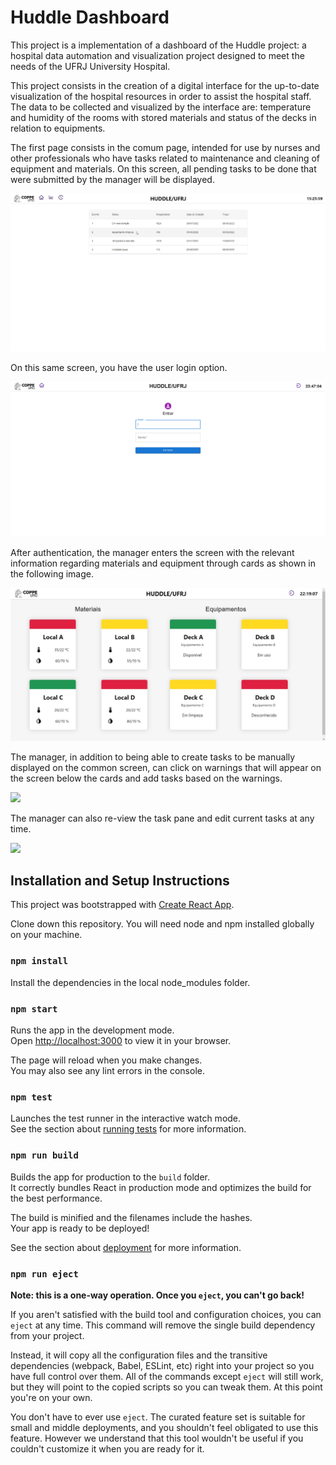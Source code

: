 # Huddle Dashboard

This project is a implementation of a dashboard of the Huddle project: a hospital data automation and visualization project designed to meet the needs of the UFRJ University Hospital.

This project consists in the creation of a digital interface for the up-to-date visualization of the hospital resources in order to assist the hospital staff. The data to be collected and visualized by the interface are: temperature and humidity of the rooms with stored materials and status of the decks in relation to equipments.

The first page consists in the comum page, intended for use by nurses and other professionals who have tasks related to maintenance and cleaning of equipment and materials. On this screen, all pending tasks to be done that were submitted by the manager will be displayed.

<img src="./imgs/painel.png"> 

On this same screen, you have the user login option.

<img src="./imgs/login.png"> 

After authentication, the manager enters the screen with the relevant information regarding materials and equipment through cards as shown in the following image.

<img src="./imgs/painel_admin.jpg"> 

The manager, in addition to being able to create tasks to be manually displayed on the common screen, can click on warnings that will appear on the screen below the cards and add tasks based on the warnings.

<img src="./imgs/editar_responsavel"> 

The manager can also re-view the task pane and edit current tasks at any time.

<img src="./imgs/editar_tarefa">

## Installation and Setup Instructions

This project was bootstrapped with [Create React App](https://github.com/facebook/create-react-app).

Clone down this repository. You will need node and npm installed globally on your machine.

### `npm install`

Install the dependencies in the local node_modules folder.

### `npm start`

Runs the app in the development mode.\
Open [http://localhost:3000](http://localhost:3000) to view it in your browser.

The page will reload when you make changes.\
You may also see any lint errors in the console.

### `npm test`

Launches the test runner in the interactive watch mode.\
See the section about [running tests](https://facebook.github.io/create-react-app/docs/running-tests) for more information.

### `npm run build`

Builds the app for production to the `build` folder.\
It correctly bundles React in production mode and optimizes the build for the best performance.

The build is minified and the filenames include the hashes.\
Your app is ready to be deployed!

See the section about [deployment](https://facebook.github.io/create-react-app/docs/deployment) for more information.

### `npm run eject`

**Note: this is a one-way operation. Once you `eject`, you can't go back!**

If you aren't satisfied with the build tool and configuration choices, you can `eject` at any time. This command will remove the single build dependency from your project.

Instead, it will copy all the configuration files and the transitive dependencies (webpack, Babel, ESLint, etc) right into your project so you have full control over them. All of the commands except `eject` will still work, but they will point to the copied scripts so you can tweak them. At this point you're on your own.

You don't have to ever use `eject`. The curated feature set is suitable for small and middle deployments, and you shouldn't feel obligated to use this feature. However we understand that this tool wouldn't be useful if you couldn't customize it when you are ready for it.
